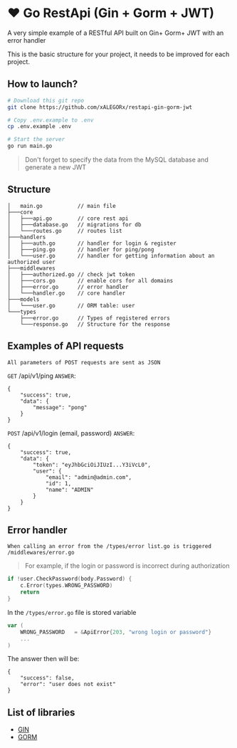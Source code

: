 # ❤️ Go RestApi (Gin + Gorm + JWT)
A very simple example of a RESTful API built on Gin+ Gorm+ JWT with an error handler

This is the basic structure for your project, it needs to be improved for each project.

## How to launch?
```bash
# Download this git repo
git clone https://github.com/xALEGORx/restapi-gin-gorm-jwt

# Copy .env.example to .env
cp .env.example .env

# Start the server
go run main.go
```

> Don't forget to specify the data from the MySQL database and generate a new JWT

## Structure
```
│   main.go           // main file
├───core
│   ├───api.go        // core rest api
│   ├───database.go   // migrations for db
│   └───routes.go     // routes list
├───handlers
│   ├───auth.go       // handler for login & register
│   ├───ping.go       // handler for ping/pong
│   └───user.go       // handler for getting information about an authorized user
├───middlewares
│   ├───authorized.go // check jwt token
│   ├───cors.go       // enable cors for all domains
│   ├───error.go      // error handler
│   └───handler.go    // core handler
├───models
│   └───user.go       // ORM table: user
└───types
    ├───error.go      // Types of registered errors
    └───response.go   // Structure for the response
```

## Examples of API requests
```
All parameters of POST requests are sent as JSON
```
`GET` /api/v1/ping
`ANSWER`: 
```
{
    "success": true,
    "data": {
        "message": "pong"
    }
}
```

`POST` /api/v1/login (email, password)
`ANSWER`:
```
{
    "success": true,
    "data": {
        "token": "eyJhbGciOiJIUzI...Y3iVcL0",
        "user": {
            "email": "admin@admin.com",
            "id": 1,
            "name": "ADMIN"
        }
    }
}
```

## Error handler
`When calling an error from the /types/error list.go is triggered /middlewares/error.go`
> For example, if the login or password is incorrect during authorization
```go
if !user.CheckPassword(body.Password) {
	c.Error(types.WRONG_PASSWORD)
	return
}
```
In the `/types/error.go` file is stored variable
```go
var (
	WRONG_PASSWORD   = &ApiError{203, "wrong login or password"}
	...
)
```
The answer then will be:
```
{
    "success": false,
    "error": "user does not exist"
}
```

## List of libraries
* [GIN](https://github.com/gin-gonic/gin)
* [GORM](https://gorm.io/docs/)
